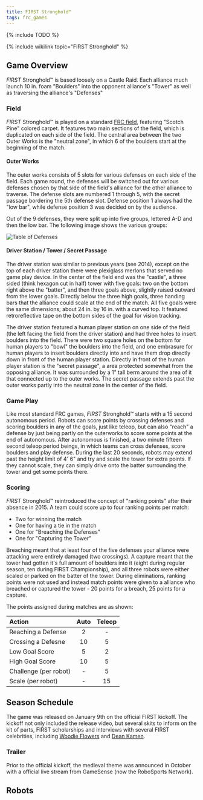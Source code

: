 ```yaml
---
title: FIRST Stronghold™
tags: frc_games
---
```

{% include TODO %}

{% include wikilink topic="FIRST Stronghold" %}

## Game Overview

*FIRST* Stronghold™ is based loosely on a Castle Raid. Each alliance much launch 10 in. foam "Boulders" into the opponent alliance's "Tower" as well as traversing the alliance's "Defenses"

### Field

*FIRST* Stronghold™ is played on a standard [FRC field](frc-field), featuring "Scotch Pine" colored carpet. It features two main sections of the field, which is duplicated on each side of the field. The central area between the two Outer Works is the "neutral zone", in which 6 of the boulders start at the beginning of the match.

#### Outer Works

The outer works consists of 5 slots for various defenses on each side of the field. Each game round, the defenses will be switched out for various defenses chosen by that side of the field's alliance for the other alliance to traverse. The defense slots are numbered 1 through 5, with the secret passage bordering the 5th defense slot. Defense position 1 always had the "low bar", while defense position 3 was decided on by the audience.

Out of the 9 defenses, they were split up into five groups, lettered A-D and then the low bar. The following image shows the various groups:

![Table of Defenses](https://i.redditmedia.com/o5Zjnxl9F6rFvCwN0eG0d_YfPhp_n3oPAbIDWTXOzBM.jpg?w=993&s=3ee8d2e7ac46c869520099c750f42b26 "Periodic Table of the Defenses")


#### Driver Station / Tower / Secret Passage

The driver station was similar to previous years (see 2014), except on the top of each driver station there were plexiglass merlons that served no game play device. In the center of the field end was the "castle", a three sided (think hexagon cut in half) tower with five goals: two on the bottom right above the "batter", and then three goals above, slightly raised outward from the lower goals. Directly below the three high goals, three handing bars that the alliance could scale at the end of the match. All five goals were the same dimensions; about 24 in. by 16 in. with a curved top. It featured retroreflective tape on the bottom sides of the goal for vision tracking.

The driver station featured a human player station on one side of the field (the left facing the field from the driver station) and had three holes to insert boulders into the field. There were two square holes on the bottom for human players to "bowl" the boulders into the field, and one embrasure for human players to insert boulders directly into and have them drop directly down in front of the human player station. Directly in front of the human player station is the "secret passage", a area protected somewhat from the opposing alliance. It was surrounded by a 1" tall berm around the area of it that connected up to the outer works. The secret passage extends past the outer works partly into the neutral zone in the center of the field.

### Game Play

Like most standard FRC games, *FIRST* Stronghold™ starts with a 15 second autonomous period. Robots can score points by crossing defenses and scoring boulders in any of the goals, just like teleop, but can also "reach" a defense by just being partly on the outerworks to score some points at the end of autonomous. After autonomous is finished, a two minute fifteen second teleop period beings, in which teams can cross defenses, score boulders and play defense. During the last 20 seconds, robots may extend past the height limit of 4' 6" and try and scale the tower for extra points. If they cannot scale, they can simply drive onto the batter surrounding the tower and get some points there.

### Scoring

*FIRST* Stronghold™ reintroduced the concept of "ranking points" after their absence in 2015. A team could score up to four ranking points per match:

- Two for winning the match
- One for having a tie in the match
- One for "Breaching the Defenses"
- One for "Capturing the Tower"

Breaching meant that at least four of the five defenses your alliance were attacking were entirely damaged (two crossings). A capture meant that the tower had gotten it's full amount of boulders into it (eight during regular season, ten during FIRST Championship), and all three robots were either scaled or parked on the batter of the tower. During eliminations, ranking points were not used and instead match points were given to a alliance who breached or captured the tower - 20 points for a breach, 25 points for a capture.

The points assigned during matches are as shown:

| Action               | Auto | Teleop |
|:---------------------|:----:|:------:|
| Reaching a Defense   | 2    | -      |
| Crossing a Defesne   | 10   | 5      |
| Low Goal Score       | 5    | 2      |
| High Goal Score      | 10   | 5      |
| Challenge (per robot)| -    | 5      |
| Scale (per robot)    | -    | 15     |

## Season Schedule

The game was released on January 9th on the official FIRST kickoff. The kickoff not only included the release video, but several skits to inform on the kit of parts, FIRST scholarships and interviews with several FIRST celebrities, including [Woodie Flowers](woodie_flowers) and [Dean Kamen](dean_kamen).

### Trailer

Prior to the official kickoff, the medieval theme was announced in October with a official live stream from GameSense (now the RoboSports Network).

## Robots
